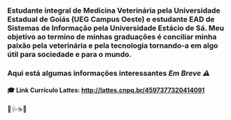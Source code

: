 ### Estudante integral de Medicina Veterinária pela Universidade Estadual de Goiás (UEG Campus Oeste) e estudante EAD de Sistemas de Informação pela Universidade Estácio de Sá. Meu objetivo ao termino de minhas graduações é conciliar minha paixão pela veterinária e pela tecnologia tornando-a em algo útil para sociedade e para o mundo.

### Aqui está algumas informações interessantes _Em Breve ⚠️_
#### 🎓 Link Currículo Lattes: http://lattes.cnpq.br/4597377320414091

🐶🩺☕👾
